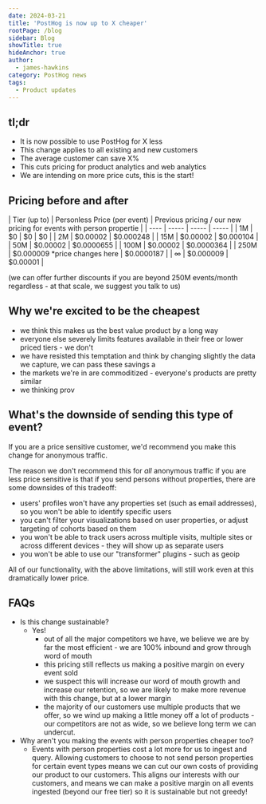 ```yaml
---
date: 2024-03-21
title: 'PostHog is now up to X cheaper'
rootPage: /blog
sidebar: Blog
showTitle: true
hideAnchor: true
author:
  - james-hawkins
category: PostHog news
tags:
  - Product updates
---
```


## tl;dr

* It is now possible to use PostHog for X less
* This change applies to all existing and new customers
* The average customer can save X%
* This cuts pricing for product analytics and web analytics
* We are intending on more price cuts, this is the start!

## Pricing before and after

| Tier (up to) | Personless Price (per event) | Previous pricing / our new pricing for events with person propertie |
| ---- | ----- | ----- | ----- |
| 1M | $0 | $0 | $0 |
| 2M | $0.00002 |  $0.000248 |
| 15M | $0.00002 |  $0.000104 |
| 50M | $0.00002 |  $0.0000655 |
| 100M | $0.00002 |  $0.0000364 |
| 250M | $0.000009 *price changes here | $0.0000187 |
| ∞ | $0.000009 | $0.00001 |

(we can offer further discounts if you are beyond 250M events/month regardless - at that scale, we suggest you talk to us)


<INSERT GRAPH SHOWING OUR PRICING CURVE BEFORE AND AFTER>

## Why we're excited to be the cheapest

* we think this makes us the best value product by a long way
* everyone else severely limits features available in their free or lower priced tiers - we don't
* we have resisted this temptation and think by changing slightly the data we capture, we can pass these savings a
* the markets we're in are commoditized - everyone's products are pretty similar
* we thinking prov

<INSERT GRAPH COMPARING US TO COMPETITORS>

## What's the downside of sending this type of event?

If you are a price sensitive customer, we'd recommend you make this change for anonymous traffic.

The reason we don't recommend this for _all_ anonymous traffic if you are less price sensitive is that if you send persons without properties, there are some downsides of this tradeoff:

* users' profiles won't have any properties set (such as email addresses), so you won't be able to identify specific users
* you can't filter your visualizations based on user properties, or adjust targeting of cohorts based on them
* you won't be able to track users across multiple visits, multiple sites or across different devices - they will show up as separate users
* you won't be able to use our "transformer" plugins - such as geoip

All of our functionality, with the above limitations, will still work even at this dramatically lower price.

## FAQs

* Is this change sustainable?
  * Yes!
    * out of all the major competitors we have, we believe we are by far the most efficient - we are 100% inbound and grow through word of mouth
    * this pricing still reflects us making a positive margin on every event sold
    * we suspect this will increase our word of mouth growth and increase our retention, so we are likely to make more revenue with this change, but at a lower margin
    * the majority of our customers use multiple products that we offer, so we wind up making a little money off a lot of products - our competitors are not as wide, so we believe long term we can undercut.
* Why aren't you making the events with person properties cheaper too?
  * Events with person properties cost a lot more for us to ingest and query. Allowing customers to choose to not send person properties for certain event types means we can cut our own costs of providing our product to our customers. This aligns our interests with our customers, and means we can make a positive margin on all events ingested (beyond our free tier) so it is sustainable but not greedy!